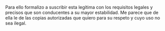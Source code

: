 Para ello formalizo a suscribir esta legítima con los requisitos legales y precisos que son conducentes a su mayor estabilidad. Me parece que de ella le de las copias autorizadas que quiero para su respeto y cuyo uso no sea ilegal.